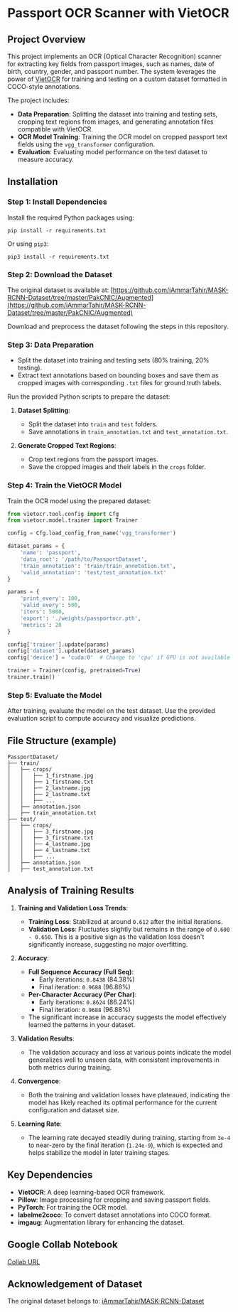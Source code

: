 # Passport OCR Scanner with VietOCR


## Project Overview
This project implements an OCR (Optical Character Recognition) scanner for extracting key fields from passport images, such as names, date of birth, country, gender, and passport number. The system leverages the power of [VietOCR](https://github.com/pbcquoc/vietocr) for training and testing on a custom dataset formatted in COCO-style annotations.

The project includes:
- **Data Preparation**: Splitting the dataset into training and testing sets, cropping text regions from images, and generating annotation files compatible with VietOCR.
- **OCR Model Training**: Training the OCR model on cropped passport text fields using the `vgg_transformer` configuration.
- **Evaluation**: Evaluating model performance on the test dataset to measure accuracy.


## Installation

### Step 1: Install Dependencies
Install the required Python packages using:
```
pip install -r requirements.txt
```
Or using `pip3`:
```
pip3 install -r requirements.txt
```

### Step 2: Download the Dataset
The original dataset is available at:
[https://github.com/iAmmarTahir/MASK-RCNN-Dataset/tree/master/PakCNIC/Augmented](https://github.com/iAmmarTahir/MASK-RCNN-Dataset/tree/master/PakCNIC/Augmented)

Download and preprocess the dataset following the steps in this repository.

### Step 3: Data Preparation
- Split the dataset into training and testing sets (80% training, 20% testing).
- Extract text annotations based on bounding boxes and save them as cropped images with corresponding `.txt` files for ground truth labels.

Run the provided Python scripts to prepare the dataset:
1. **Dataset Splitting**:
    - Split the dataset into `train` and `test` folders.
    - Save annotations in `train_annotation.txt` and `test_annotation.txt`.

2. **Generate Cropped Text Regions**:
    - Crop text regions from the passport images.
    - Save the cropped images and their labels in the `crops` folder.

### Step 4: Train the VietOCR Model
Train the OCR model using the prepared dataset:
```python
from vietocr.tool.config import Cfg
from vietocr.model.trainer import Trainer

config = Cfg.load_config_from_name('vgg_transformer')

dataset_params = {
    'name': 'passport',
    'data_root': '/path/to/PassportDataset',
    'train_annotation': 'train/train_annotation.txt',
    'valid_annotation': 'test/test_annotation.txt'
}

params = {
    'print_every': 100,
    'valid_every': 500,
    'iters': 5000,
    'export': './weights/passportocr.pth',
    'metrics': 20
}

config['trainer'].update(params)
config['dataset'].update(dataset_params)
config['device'] = 'cuda:0'  # Change to 'cpu' if GPU is not available

trainer = Trainer(config, pretrained=True)
trainer.train()
```

### Step 5: Evaluate the Model
After training, evaluate the model on the test dataset. Use the provided evaluation script to compute accuracy and visualize predictions.


## File Structure (example)
```
PassportDataset/
├── train/
│   ├── crops/
│   │   ├── 1_firstname.jpg
│   │   ├── 1_firstname.txt
│   │   ├── 2_lastname.jpg
│   │   ├── 2_lastname.txt
│   │   ├── ...
│   ├── annotation.json
│   ├── train_annotation.txt
├── test/
│   ├── crops/
│   │   ├── 3_firstname.jpg
│   │   ├── 3_firstname.txt
│   │   ├── 4_lastname.jpg
│   │   ├── 4_lastname.txt
│   │   ├── ...
│   ├── annotation.json
│   ├── test_annotation.txt
```


## Analysis of Training Results

1. **Training and Validation Loss Trends**:
   - **Training Loss**: Stabilized at around `0.612` after the initial iterations.
   - **Validation Loss**: Fluctuates slightly but remains in the range of `0.600 - 0.650`. This is a positive sign as the validation loss doesn't significantly increase, suggesting no major overfitting.

2. **Accuracy**:
   - **Full Sequence Accuracy (Full Seq)**:
     - Early iterations: `0.8438` (84.38%)
     - Final iteration: `0.9688` (96.88%)
   - **Per-Character Accuracy (Per Char)**:
     - Early iterations: `0.8624` (86.24%)
     - Final iteration: `0.9688` (96.88%)
   - The significant increase in accuracy suggests the model effectively learned the patterns in your dataset.

3. **Validation Results**:
   - The validation accuracy and loss at various points indicate the model generalizes well to unseen data, with consistent improvements in both metrics during training.

4. **Convergence**:
   - Both the training and validation losses have plateaued, indicating the model has likely reached its optimal performance for the current configuration and dataset size.

5. **Learning Rate**:
   - The learning rate decayed steadily during training, starting from `3e-4` to near-zero by the final iteration (`1.24e-9`), which is expected and helps stabilize the model in later training stages.


## Key Dependencies
- **VietOCR**: A deep learning-based OCR framework.
- **Pillow**: Image processing for cropping and saving passport fields.
- **PyTorch**: For training the OCR model.
- **labelme2coco**: To convert dataset annotations into COCO format.
- **imgaug**: Augmentation library for enhancing the dataset.


## Google Collab Notebook
[Collab URL](https://colab.research.google.com/drive/1sZmpSJiAb6y3ciqwRzJPdgVEjk7bLZt3?usp=sharing)

## Acknowledgement of Dataset
The original dataset belongs to:
[iAmmarTahir/MASK-RCNN-Dataset](https://github.com/iAmmarTahir/MASK-RCNN-Dataset/tree/master/PakCNIC/Augmented)

